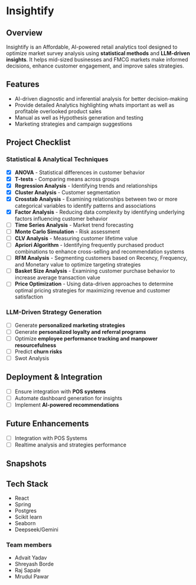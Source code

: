 # Insightify

## Overview

Insightify is an Affordable, AI-powered retail analytics tool designed to optimize market survey analysis using **statistical methods** and **LLM-driven insights**. It helps mid-sized businesses and FMCG markets make informed decisions, enhance customer engagement, and improve sales strategies.

## Features

- AI-driven diagnostic and inferential analysis for better decision-making
- Provide detailed Analytics highlighting whats important as well as profitable overlooked product sales
- Manual as well as Hypothesis generation and testing
- Marketing strategies and campaign suggestions

## Project Checklist

### **Statistical & Analytical Techniques**

- [x] **ANOVA** - Statistical differences in customer behavior
- [x] **T-tests** - Comparing means across groups
- [x] **Regression Analysis** - Identifying trends and relationships
- [x] **Cluster Analysis** - Customer segmentation
- [x] **Crosstab Analysis** - Examining relationships between two or more categorical variables to identify patterns and associations
- [x] **Factor Analysis** - Reducing data complexity by identifying underlying factors influencing customer behavior
- [ ] **Time Series Analysis** - Market trend forecasting
- [ ] **Monte Carlo Simulation** - Risk assessment
- [ ] **CLV Analysis** - Measuring customer lifetime value
- [ ] **Apriori Algorithm** - Identifying frequently purchased product combinations to enhance cross-selling and recommendation systems
- [ ] **RFM Analysis** - Segmenting customers based on Recency, Frequency, and Monetary value to optimize targeting strategies
- [ ] **Basket Size Analysis** - Examining customer purchase behavior to increase average transaction value
- [ ] **Price Optimization** - Using data-driven approaches to determine optimal pricing strategies for maximizing revenue and customer satisfaction

### **LLM-Driven Strategy Generation**

- [ ] Generate **personalized marketing strategies**
- [ ] Generate **personalized loyalty and referral programs**
- [ ] Optimize **employee performance tracking and manpower resourcefulness**
- [ ] Predict **churn risks**
- [ ] Swot Analysis

## Deployment & Integration

- [ ] Ensure integration with **POS systems**
- [ ] Automate dashboard generation for insights
- [ ] Implement **AI-powered recommendations**

## Future Enhancements

- [ ] Integration with POS Systems
- [ ] Realtime analysis and strategies performance

## Snapshots

## Tech Stack

- React
- Spring
- Postgres
- Scikit learn
- Seaborn
- Deepseek/Gemini

### Team members

- Advait Yadav
- Shreyash Borde
- Raj Sapale
- Mrudul Pawar
